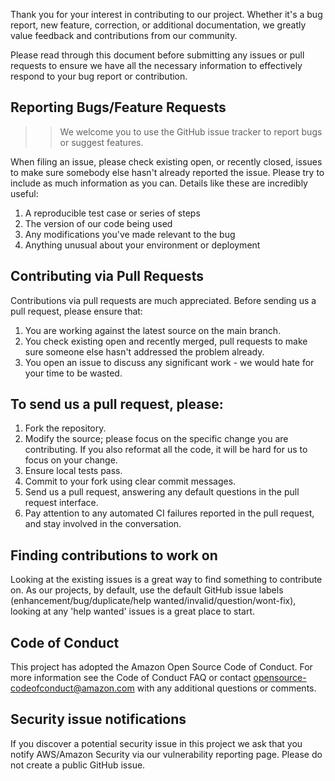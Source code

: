 Thank you for your interest in contributing to our project. Whether it's a bug report, new feature, correction, or additional documentation, we greatly value feedback and contributions from our community.

Please read through this document before submitting any issues or pull requests to ensure we have all the necessary information to effectively respond to your bug report or contribution.

## Reporting Bugs/Feature Requests
>> We welcome you to use the GitHub issue tracker to report bugs or suggest features.

When filing an issue, please check existing open, or recently closed, issues to make sure somebody else hasn't already reported the issue. Please try to include as much information as you can. Details like these are incredibly useful:

1. A reproducible test case or series of steps
2. The version of our code being used
3. Any modifications you've made relevant to the bug
4. Anything unusual about your environment or deployment

## Contributing via Pull Requests
Contributions via pull requests are much appreciated. Before sending us a pull request, please ensure that:

1. You are working against the latest source on the main branch.
2. You check existing open and recently merged, pull requests to make sure someone else hasn't addressed the problem already.
3. You open an issue to discuss any significant work - we would hate for your time to be wasted.

## To send us a pull request, please:
1. Fork the repository.
2. Modify the source; please focus on the specific change you are contributing. If you also reformat all the code, it will be hard for us to focus on your change.
3. Ensure local tests pass.
4. Commit to your fork using clear commit messages.
5. Send us a pull request, answering any default questions in the pull request interface.
6. Pay attention to any automated CI failures reported in the pull request, and stay involved in the conversation.

## Finding contributions to work on
Looking at the existing issues is a great way to find something to contribute on. As our projects, by default, use the default GitHub issue labels (enhancement/bug/duplicate/help wanted/invalid/question/wont-fix), looking at any 'help wanted' issues is a great place to start.

## Code of Conduct
This project has adopted the Amazon Open Source Code of Conduct. For more information see the Code of Conduct FAQ or contact opensource-codeofconduct@amazon.com with any additional questions or comments.

## Security issue notifications
If you discover a potential security issue in this project we ask that you notify AWS/Amazon Security via our vulnerability reporting page. Please do not create a public GitHub issue.
